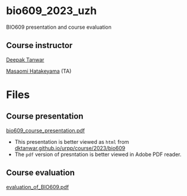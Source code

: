 # bio609_2023_uzh
BIO609 presentation and course evaluation

## Course instructor
[Deepak Tanwar](https://github.com/dktanwar)

[Masaomi Hatakeyama](https://github.com/masaomi) (TA)

# Files

## Course presentation

[bio609_course_presentation.pdf](https://github.com/urppeia/bio609_2023/blob/main/bio609_course_presentation.pdf)

- This presentation is better viewed as `html` from [dktanwar.github.io/urpp/course/2023/bio609](https://dktanwar.github.io/urpp/course/2023/bio609/#1)
- The `pdf` version of presntation is better viewed in Adobe PDF reader.

## Course evaluation
[evaluation_of_BIO609.pdf](https://github.com/urppeia/bio609_2023/blob/main/evaluation_of_BIO609.pdf)
